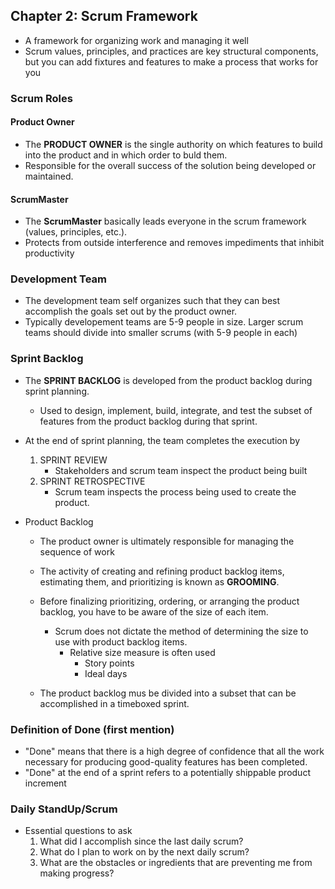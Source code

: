 ## Chapter 2: Scrum Framework

- A framework for organizing work and managing it well
- Scrum values, principles, and practices are key structural components, but you
  can add fixtures and features to make a process that works for you

### Scrum Roles
#### Product Owner
- The **PRODUCT OWNER** is the single authority on which features to build into
  the product and in which order to buld them.
- Responsible for the overall success of the solution being developed or
  maintained.

#### ScrumMaster
- The **ScrumMaster** basically leads everyone in the scrum framework (values,
  principles, etc.).
- Protects from outside interference and removes impediments that inhibit
  productivity

### Development Team
- The development team self organizes such that they can best accomplish the
  goals set out by the product owner.
- Typically developement teams are 5-9 people in size. Larger scrum teams should
  divide into smaller scrums (with 5-9 people in each)

### Sprint Backlog
- The **SPRINT BACKLOG** is developed from the product backlog during sprint
  planning.
    - Used to design, implement, build, integrate, and test the subset of
      features from the product backlog during that sprint.

- At the end of sprint planning, the team completes the execution by
    1. SPRINT REVIEW
        - Stakeholders and scrum team inspect the product being built
    2. SPRINT RETROSPECTIVE
        - Scrum team inspects the process being used to create the product.

- Product Backlog
    - The product owner is ultimately responsible for managing the sequence of
      work
    - The activity of creating and refining product backlog items, estimating
      them, and prioritizing is known as **GROOMING**.
    - Before finalizing prioritizing, ordering, or arranging the product
      backlog, you have to be aware of the size of each item.
        - Scrum does not dictate the method of determining the size to use with
          product backlog items.
            - Relative size measure is often used
                - Story points
                - Ideal days

    - The product backlog mus be divided into a subset that can be accomplished
      in a timeboxed sprint.

### Definition of Done (first mention)
- "Done" means that there is a high degree of confidence that all the work
  necessary for producing good-quality features has been completed.
- "Done" at the end of a sprint refers to a potentially shippable product
  increment

### Daily StandUp/Scrum
- Essential questions to ask
    1. What did I accomplish since the last daily scrum?
    2. What do I plan to work on by the next daily scrum?
    3. What are the obstacles or ingredients that are preventing me from making
       progress?

